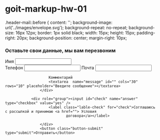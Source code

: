 # goit-markup-hw-01

.header-mail::before { content: ''; background-image:
url('../images/envelope.svg'); background-repeat: no-repeat; background-size:
16px 12px; border: 1px solid black; width: 15px; height: 15px; padding-right:
20px; background-position: center; margin-right: 10px;

 <h3>Оставьте свои данные, мы вам перезвоним</h3>
                   <div class="info-input"> 
                       <div class="full-name">
                       <label class="name-lable">Имя
                        <input class="name-input" type="text" name="name">
                    </label></div>
                    <label class="tel-input">Телефон
                        <input type="tel" name="telephone"  >
                    </label>
                    <label>Почта
                       <input type="email" name="email" />
                    </label>
                    
                        Комментарий
                        <textarea  name="message" id="" cols="30" rows="10" placeholder="Введите сообщение"></textarea>
                    </div>
                    
                <div role="group"><input id="check" name="answer" type="checkbox" value="yes" />
                        <label class="lable-check" for="check">Соглашаюсь с рассылкой и принимаю <a href=""> Условия
                                договора</a></label>
            
                    </div>
                    <button class="button-submit" type="submit">Отправить</button>
